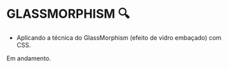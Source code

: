 # GLASSMORPHISM :mag:

- Aplicando a técnica do GlassMorphism (efeito de vidro embaçado) com CSS.

Em andamento.
